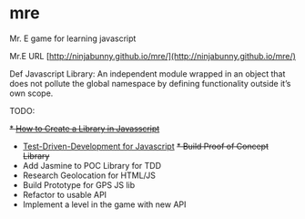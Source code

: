 # mre
Mr. E game for learning javascript

Mr.E URL [http://ninjabunny.github.io/mre/](http://ninjabunny.github.io/mre/)

Def Javascript Library: An independent module wrapped in an object that does not pollute the global namespace by defining functionality outside it’s own scope.

TODO:

~~* [How to Create a Library in Javasscript](http://checkman.io/blog/creating-a-javascript-library/)~~
* [Test-Driven-Development for Javascript](http://www.letscodejavascript.com/)
~~* Build Proof of Concept Library~~
* Add Jasmine to POC Library for TDD
* Research Geolocation for HTML/JS
* Build Prototype for GPS JS lib
* Refactor to usable API
* Implement a level in the game with new API

